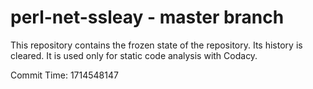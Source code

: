 # perl-net-ssleay - master branch

This repository contains the frozen state of the repository.
Its history is cleared. It is used only for static code
analysis with Codacy.

Commit Time: 1714548147